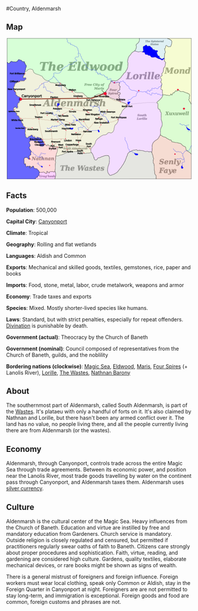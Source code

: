 #Country, Aldenmarsh
## Map
![Map of Aldenmarsh](aldenmarsh.png)

## Facts
**Population**: 500,000

**Capital City**: [Canyonport](canyonport.md)

**Climate**: Tropical

**Geography**: Rolling and flat wetlands

**Languages**: Aldish and Common

**Exports**: Mechanical and skilled goods, textiles, gemstones, rice, paper and books

**Imports**: Food, stone, metal, labor, crude metalwork, weapons and armor

**Economy**: Trade taxes and exports

**Species**: Mixed. Mostly shorter-lived species like humans.

**Laws**: Standard, but with strict penalties, especially for repeat offenders. [Divination](divination.md) is punishable by death.

**Government (actual)**: Theocracy by the Church of Baneth

**Government (nominal)**: Council composed of representatives from the Church of Baneth, guilds, and the noblility

**Bordering nations (clockwise)**: [Magic Sea](magic_sea.md), [Eldwood](eldwood.md), [Maris](maris.md), [Four Spires](four_spires.md) (+ Lanolis River), [Lorille](lorille.md), [The Wastes](wastes.md), [Nathnan Barony](nathnan.md)

## About
The southernmost part of Aldenmarsh, called South Aldenmarsh, is part of the [Wastes](wastes.md). It's plataeu with only a handful of forts on it. It's also claimed by Nathnan and Lorille, but there hasn't been any armed conflict over it. The land has no value, no people living there, and all the people currently living there are from Aldenmarsh (or the wastes).

## Economy
Aldenmarsh, through Canyonport, controls trade across the entire Magic Sea through trade agreements. Between its economic power, and position near the Lanolis River, most trade goods travelling by water on the continent pass through Canyonport, and Aldenmarsh taxes them. Aldenmarsh uses [silver currency](coins.md).

## Culture
Aldenmarsh is the cultural center of the Magic Sea. Heavy influences from the Church of Baneth. Education and virtue are instilled by free and mandatory education from Gardeners. Church service is mandatory. Outside religion is closely regulated and censured, but permitted if practitioners regularly swear oaths of faith to Baneth. Citizens care strongly about proper procedures and sophistication. Faith, virtue, reading, and gardening are considered high culture. Gardens, quality textiles, elaborate mechanical devices, or rare books might be shown as signs of wealth.

There is a general mistrust of foreigners and foreign influence. Foreign workers must wear local clothing, speak only Common or Aldish, stay in the Foreign Quarter in Canyonport at night. Foreigners are are not permitted to stay long-term, and immigration is exceptional. Foreign goods and food are common, foreign customs and phrases are not.
